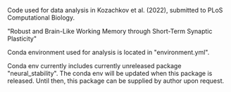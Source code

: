 Code used for data analysis in Kozachkov et al. (2022), submitted to PLoS Computational Biology. 

"Robust and Brain-Like Working Memory through Short-Term Synaptic Plasticity"

Conda environment used for analysis is located in "environment.yml".

Conda env currently includes currently unreleased package "neural_stability".
The conda env will be updated when this package is released. Until then, this
package can be supplied by author upon request.
